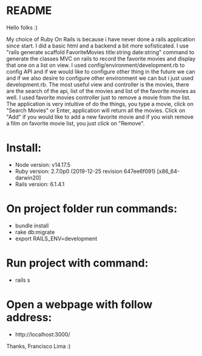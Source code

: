 # README

Hello folks :)

My choice of Ruby On Rails is because i have never done a rails application since start. I did a basic html and a backend a bit more sofisticated. I use "rails generate scaffold FavoriteMovies title:string date:string" command to generate the classes MVC on rails to record the favorite movies and display that one on a list on view. I used  config/environment/development.rb to config API and if we would like to configure other thing in the future we can and if we also desire to configure other environment we can but i just used development.rb. The most useful view and controller is the movies, there are the search of the api, list of the movies and list of the favorite movies as well. I used favorite movies controller just to remove a movie from the list. The application is very intuitive of do the things, you type a movie, click on "Search Movies" or Enter, application will return all the movies. Click on "Add" if you would like to add a new favorite movie and if you wish remove a film on favorite movie list, you just click on "Remove".

# Install:
- Node version: v14.17.5
- Ruby version: 2.7.0p0 (2019-12-25 revision 647ee6f091) [x86_64-darwin20]
- Rails version: 6.1.4.1

# On project folder run commands:
- bundle install
- rake db:migrate
- export RAILS_ENV=development

# Run project with command:
- rails s

# Open a webpage with follow address: 
- http://localhost:3000/

Thanks,
Francisco Lima :)
